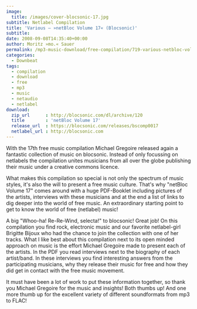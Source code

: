 ```yaml
---
image:
  title: /images/cover-blocsonic-17.jpg
subtitle: Netlabel Compilation
title: 'Various – »netBloc Volume 17« (Blocsonic)'
subtitle: 
date: 2008-09-08T14:35:40+00:00
author: Moritz »mo.« Sauer
permalink: /mp3-music-download/free-compilation/719-various-netbloc-volume-17blocsonic
categories:
  - Downbeat
tags:
  - compilation
  - download
  - free
  - mp3
  - music
  - netaudio
  - netlabel
download:
  zip_url      : http://blocsonic.com/dl/archive/120
  title        : 'netBloc Volume 17'
  release_url  : https://blocsonic.com/releases/bscomp0017
  netlabel_url : http://blocsonic.com
---
```

With the 17th free music compilation Michael Gregoire released again a fantastic collection of music on blocsonic. Instead of only focussing on netlabels the compilation unites musicians from all over the globe publishing their music under a creative commons licence.<!--more-->

What makes this compilation so special is not only the spectrum of music styles, it's also the will to present a free music culture. That's why "netBloc Volume 17" comes around with a huge PDF-Booklet including pictures of the artists, interviews with these musicians and at the end a list of links to dig deeper into the world of free music. An extraordinary starting point to get to know the world of free (netlabel) music!

A big "Whoo-ha! Re-Re-Wind, selecta!" to blocsonic! Great job! On this compilation you find rock, electronic music and our favorite netlabel-girl Brigitte Bijoux who had the chance to join the collection with one of her tracks. What I like best about this compilation next to its open minded approach on music is the effort Michael Gregoire made to present each of the artists. In the PDF you read interviews next to the biography of each artist/band. In these interviews you find interesting answers from the participating musicians, why they release their music for free and how they did get in contact with the free music movement.

It must have been a lot of work to put these information together, so thank you Michael Gregoire for the music and insights! Both thumbs up! And one more thumb up for the excellent variety of different soundformats from mp3 to FLAC!
